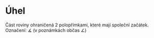 # Úhel
Část roviny ohraničená 2 polopřímkami, které mají společní začátek.
Označení: $\measuredangle$ (v poznámkách občas $\angle$)

